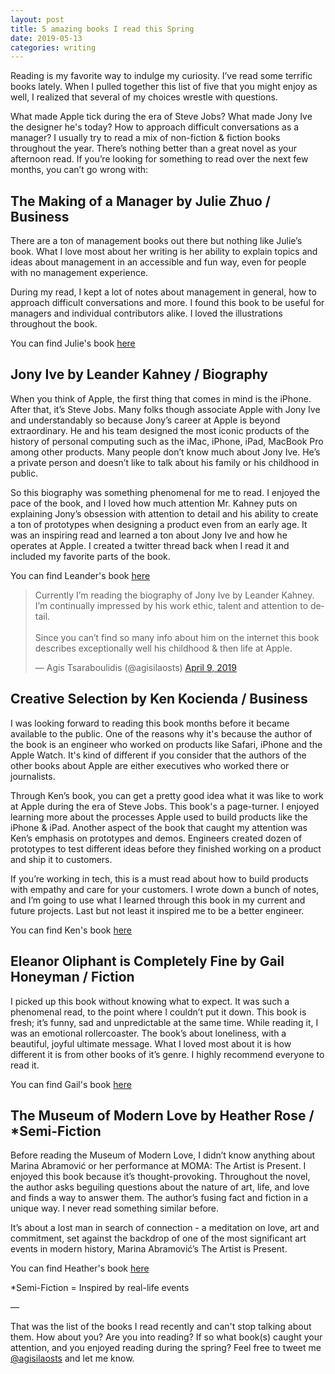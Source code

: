 ```yaml
---
layout: post
title: 5 amazing books I read this Spring
date: 2019-05-13
categories: writing
---
```


Reading is my favorite way to indulge my curiosity. I’ve read some terrific books lately. When I pulled together this list of five that you might enjoy as well, I realized that several of my choices wrestle with questions.

What made Apple tick during the era of Steve Jobs? What made Jony Ive the designer he's today? How to approach difficult conversations as a manager? I usually try to read a mix of non-fiction & fiction books throughout the year. There’s nothing better than a great novel as your afternoon read. If you’re looking for something to read over the next few months, you can’t go wrong with:

## The Making of a Manager by Julie Zhuo / Business

There are a ton of management books out there but nothing like Julie’s book. What I love most about her writing is her ability to explain topics and ideas about management in an accessible and fun way, even for people with no management experience.

During my read, I kept a lot of notes about management in general, how to approach difficult conversations and more. I found this book to be useful for managers and individual contributors alike. I loved the illustrations throughout the book.

You can find Julie's book [here](https://www.amazon.com/Making-Manager-What-Everyone-Looks/dp/0735219567)

## Jony Ive by Leander Kahney / Biography

When you think of Apple, the first thing that comes in mind is the iPhone. After that, it’s Steve Jobs. Many folks though associate Apple with Jony Ive and understandably so because Jony’s career at Apple is beyond extraordinary. He and his team designed the most iconic products of the history of personal computing such as the iMac, iPhone, iPad, MacBook Pro among other products. Many people don’t know much about Jony Ive. He’s a private person and doesn’t like to talk about his family or his childhood in public.

So this biography was something phenomenal for me to read. I enjoyed the pace of the book, and I loved how much attention Mr. Kahney puts on explaining Jony’s obsession with attention to detail and his ability to create a ton of prototypes when designing a product even from an early age. It was an inspiring read and learned a ton about Jony Ive and how he operates at Apple. I created a twitter thread back when I read it and included my favorite parts of the book.

You can find Leander's book [here](https://www.amazon.com/Jony-Ive-Genius-Greatest-Products/dp/159184617X)

<blockquote class="twitter-tweet tw-align-center"><p lang="en" dir="ltr">Currently I’m reading the biography of Jony Ive by Leander Kahney. I’m continually impressed by his work ethic, talent and attention to detail. <br><br>Since you can’t find so many info about him on the internet this book describes exceptionally well his childhood &amp; then life at Apple.</p>&mdash; Agis Tsaraboulidis (@agisilaosts) <a href="https://twitter.com/agisilaosts/status/1115542683597135872?ref_src=twsrc%5Etfw">April 9, 2019</a></blockquote> <script async src="https://platform.twitter.com/widgets.js" charset="utf-8"></script>

## Creative Selection by Ken Kocienda / Business

I was looking forward to reading this book months before it became available to the public. One of the reasons why it's because the author of the book is an engineer who worked on products like Safari, iPhone and the Apple Watch. It's kind of different if you consider that the authors of the other books about Apple are either executives who worked there or journalists.

Through Ken’s book, you can get a pretty good idea what it was like to work at Apple during the era of Steve Jobs. This book's a page-turner. I enjoyed learning more about the processes Apple used to build products like the iPhone & iPad. Another aspect of the book that caught my attention was Ken’s emphasis on prototypes and demos. Engineers created dozen of prototypes to test different ideas before they finished working on a product and ship it to customers.

If you’re working in tech, this is a must read about how to build products with empathy and care for your customers. I wrote down a bunch of notes, and I’m going to use what I learned through this book in my current and future projects. Last but not least it inspired me to be a better engineer.

You can find Ken's book [here](https://www.amazon.co.uk/Creative-Selection-Inside-Apples-Process/dp/B07D41P9FC)

## Eleanor Oliphant is Completely Fine by Gail Honeyman / Fiction

I picked up this book without knowing what to expect. It was such a phenomenal read, to the point where I couldn’t put it down. This book is fresh; it’s funny, sad and unpredictable at the same time. While reading it, I was an emotional rollercoaster. The book’s about loneliness, with a beautiful, joyful ultimate message. What I loved most about it is how different it is from other books of it’s genre. I highly recommend everyone to read it.

You can find Gail's book [here](https://www.amazon.com/Eleanor-Oliphant-Completely-Fine-Novel/dp/0735220689)

## The Museum of Modern Love by Heather Rose / *Semi-Fiction

Before reading the Museum of Modern Love, I didn’t know anything about Marina Abramović or her performance at MOMA: The Artist is Present. I enjoyed this book because it’s thought-provoking. Throughout the novel, the author asks beguiling questions about the nature of art, life, and love and finds a way to answer them. The author’s fusing fact and fiction in a unique way. I never read something similar before.

It’s about a lost man in search of connection - a meditation on love, art and commitment, set against the backdrop of one of the most significant art events in modern history, Marina Abramović’s The Artist is Present.

You can find Heather's book [here](https://www.amazon.com/Museum-Modern-Love-Heather-Rose/dp/161620852X)

*Semi-Fiction = Inspired by real-life events

—

That was the list of the books I read recently and can't stop talking about them. How about you? Are you into reading? If so what book(s) caught your attention, and you enjoyed reading during the spring? Feel free to tweet me [@agisilaosts](https://twitter.com/agisilaosts) and let me know.
